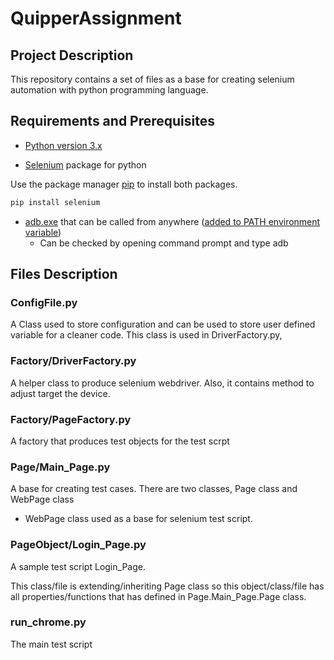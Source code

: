 # QuipperAssignment

## Project Description 

This repository contains a set of files as a base for creating selenium automation with python programming language.

## Requirements and Prerequisites

* [Python version 3.x](https://www.python.org/downloads/)

* [Selenium](https://pypi.org/project/selenium/) package for python

 Use the package manager [pip](https://pip.pypa.io/en/stable/) to install both packages.

```bash
pip install selenium
```

* [adb.exe](https://developer.android.com/studio/releases/platform-tools) that can be called from anywhere ([added to PATH environment variable](https://lifehacker.com/the-easiest-way-to-install-androids-adb-and-fastboot-to-1586992378))
  * Can be checked by opening command prompt and type adb

## Files Description

### ConfigFile.py
A Class used to store configuration and can be used to store user defined variable for a cleaner code. This class is used in DriverFactory.py, 

### Factory/DriverFactory.py
A helper class to produce selenium webdriver. Also, it contains method to adjust target the device.

### Factory/PageFactory.py
A factory that produces test objects for the test scrpt

### Page/Main_Page.py
A base for creating test cases. There are two classes, Page class and WebPage class
  * WebPage class used as a base for selenium test script.


### PageObject/Login_Page.py
A sample test script Login_Page. 

This class/file is extending/inheriting Page class so this object/class/file has all properties/functions that has defined in Page.Main_Page.Page class.

### run_chrome.py 
The main test script
